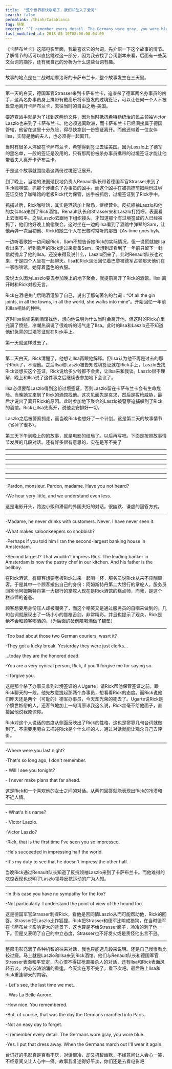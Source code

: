 ```yaml
---
title:  "整个世界都快崩塌了，我们却坠入了爱河"
search: false
permalink: /think/Casablanca
tag: 随笔
excerpt: "“I remember every detail. The Germans wore gray, you wore blue.”"
last_modified_at: 2018-05-10T08:06:00-04:00
---
```


 



《卡萨布兰卡》这部电影里面，我最喜欢它的台词。先介绍一下这个故事的情节。了解情节的话可以直接跳过这一部分，因为我去找了台词剧本来看，后面有一些英文台词的摘抄，还有我自己的分析为什么这些台词有趣。

 

------

故事的地点是在二战时期摩洛哥的卡萨布兰卡，整个故事发生在三天里。

------

第一天的白天，德国军官Strasser来到卡萨布兰卡，追查杀了德军两名办事员的凶手，这两名办事员身上携带有戴高乐将军签发的过境签证，可以让任何一个人不被盘查地离开卡萨布兰卡，去往当时的自由之地-美国。

要追查凶手就是为了找到这两份文件，因为当时抵抗希特勒统治的民主领袖Victor Laszlo也来到了卡萨布兰卡。他必须逃离欧洲，而卡萨布兰卡已经间接属于德国管辖，他留在这里十分危险，得尽快拿到一份签证离开。而他还带着一位女伴Ilsa，实际是他的夫人，也必须得一起离开。

当时有很多人滞留在卡萨布兰卡，希望得到签证去往美国。因为Laszlo上了德军的黑名单，一般的签证是没用的，只有那两份被杀办事员携带的过境签证才能让他带着夫人离开卡萨布兰卡。

于是这个故事就围绕着这两份过境签证展开。

 

到了晚上，当地的法国殖民地负责人Renault队长带着德国军官Strasser来到了Rick咖啡馆，抓那个涉嫌杀了办事员的凶手。而这个凶手在被抓捕前把两份过境签证交给了咖啡馆的老板Rick代为保管，凶手被抓后，过境签证到了Rick手中。

 

抓捕过后，Rick咖啡馆，其实是酒馆加上赌场，继续营业。反抗领袖Laszlo和他的女伴Ilsa来到了Rick酒馆。Renault队长和Strasser来和Laszlo打招呼，表面看上去很和平。之后Laszlo去跟地下组织接头，才知道那个有过境签证的人已经被抓了，他们约好晚上偷偷聚会。这时坐在一边的Ilsa看到了酒馆中弹琴的Sam，让他再弹一次当初他、Rick和她三个人在巴黎时常听的那首《As time goes by》。

 

一边听着歌她一边问起Rick，Sam不想告诉她Rick的实际情况，但一说慌就被Ilsa看出来了。听到歌声的Rick走过来责备Sam，没想到却看到了一年前只留下一封信就抛弃了他的Ilsa。还没来得及说什么，Laszlo回来了，此时Renault队长也过来，于是四个人坐在一起聊天。Ilsa和Rick淡淡回忆着巴黎被德军占领那天他们在一家咖啡馆，她穿着蓝色的衣服。

 

没说太久因为Laszlo要去参加晚上的地下聚会，就提前离开了Rick的酒馆。Ilsa 离开时和Rick对视无言。

 

Rick在酒吧关门后喝酒灌醉了自己，说出了那句著名的台词：“Of all the gin joints, in all the towns, in all the world, she walks into mine”。开始回忆一年前和Ilsa相处的种种。

 

这时Ilsa偷偷来到酒馆找他，想向他说明为什么当时会离开他，但这时的Rick心里充满了愤怒，冷嘲热讽说了很难听的话气走了Ilsa。此时的Ilsa和Laszlo还不知道他们急需的过境签证就在Rick手上。

 

第一天就这样过去了。

 

------

第二天白天，Rick清醒了，他想让Ilsa再跟他解释。但Ilsa认为他不再是过去的那个Rick了，不理他。之后Ilsa和Laszlo被告知过境签证就在Rick手上，Laszlo去找Rick谈想买这个签证，Rick说给多少钱都不会卖，让Ilsa来和我谈。Laszlo很不理解，晚上和Ilsa说了这件事之后继续去参加地下会议了。

 

Ilsa必须要帮Laszlo得到这份过境签证，否则Laszlo留在卡萨布兰卡会有生命危险。当晚她又来到了Rick的酒馆找他。这次见面先是哀求，然后是拔枪威胁，最后才说出了离开Rick的原因。此时参加地下聚会的Laszlo被警察追捕躲到了Rick的酒馆。Rick让Ilsa先离开，说他会安排好一切。

 

Laszlo之后被警察抓走，而当晚Rick也想好了一个计划。这是第二天的故事情节（省掉了很多）。

 

第三天下午到晚上的的故事，就是电影的结局了。以后再写吧。下面是按照故事情节发展的几段对话。还有好多很有意思的，实在是写不完了

------

------

------

------

------

------

------

-Pardon, monsieur. Pardon, madame. Have you not heard? 

-We hear very little, and we understand even less. 

这是电影开头，路边小贩和滞留的外国夫妇的对话。很幽默、谦虚的回答方式。

 

------

-Madame, he never drinks with customers. Never. I have never seen it. 

-What makes saloonkeepers so snobbish? 

-Perhaps if you told him I ran the second-largest banking house in Amsterdam. 

-Second largest? That wouldn't impress Rick. The leading banker in Amsterdam is now the pastry chef in our kitchen. And his father is the bellboy. 

在Rick酒馆，有顾客想要老板Rick过来一起喝一杯，服务员说Rick从来不应酬顾客。于是其中一个顾客搬出自己的身份：阿姆斯特丹第二大银行的掌舵人。服务员回答他阿姆斯特丹第一大银行的掌舵人现在是Rick酒馆的糕点师，而我，是这个糕点师的爸爸。

顾客想要用身份压人却被嘲笑了，而这个嘲笑又是通过服务员的自嘲来做到的。几句台词就展现出了一场小小的唇枪舌剑，非常精彩。并且也提示了观众，Rick是绝不会和顾客喝酒的。（为后面的破例陪喝酒做了铺垫）

 

------

 

-Too bad about those two German couriers, wasrt it? 

-They got a lucky break. Yesterday they were just clerks... 

...today they are the honored dead. 

-You are a very cynical person, Rick, if you'll forgive me for saying so. 

-I forgive you. 

 

这是那个杀了办事员拿到过境签证的人Ugarte，请Rick帮他保管签证之前，跟Rick聊天的一段。他先故意提起那两个办事员，想看看Rick的态度。而Rick说他们昨天还是两个（可耻的）德军办事员，今天却光荣的死去了。Ugarte说Rick是个愤世嫉俗的人，还客气地加上一句请原谅我这么说，Rick丝毫不给他面子，直接回他说我原谅你。

Rick对这个人说话的态度从侧面反映出了Rick的性格，这也是寥寥几句台词就做到了。不需要用旁白去描述Rick是个什么样的人，通过对话就能让观众自己去评价。

 

------

 

-Where were you last night? 

-That's so long ago, I don't remember. 

\- Will I see you tonight? 

\- I never make plans that far ahead. 

这是Rick和一个喜欢他的女士之间的对话。从两句回答就能表现出Rick的冷漠和不近人情。

 

------

 

\- What's his name? 

\- Victor Laszlo.

-Victor Laszlo? 

-Rick, that is the first time I've seen you so impressed. 

-He's succeeded in impressing half the world. 

-It's my duty to see that he doesn't impress the other half. 

当晚Rick通过Renault队长知道了反抗领袖Laszlo来到了卡萨布兰卡。而他难得的吃惊表现也说明了Laszlo领导反抗运动的广为人知。

 

 

------

-In this case you have no sympathy for the fox? 

-Not particularly. I understand the point of view of the hound too. 

这是德国军官Strasser刺探Rick，看他是否同情Laszlo从而可能帮助他，Rick的回答。Strasser把Laszlo比作狐狸，Rick把Strasser和德军比喻成猎狗，在当时德军在卡萨布兰卡影响更大的背景下，这也算是不给Strasser面子，冷冷的刺了他一下。但是又表明了自己的中立态度，Strasser也不好发火或是责怪他出言不逊。

 

------

整部电影充满了各种机智的往来对话，我也只能选几段来说明。还是自己慢慢看比较过瘾。马上就是Laszlo和Ilsa来到Rick酒馆。他们与Renault队长和德国军官Strasser表面和平安定，内心恨不得拔枪直接杀人的对话，还有Ilsa和Rick表面风轻云淡，内心波涛汹涌的重逢。今天实在写不完了，看下次吧。最后贴上Ilsa和Rick重逢聊天的内容。

 

\- Let's see, the last time we met... 

\- Was La Belle Aurore. 

-How nice. You remembered. 

-But, of course, that was the day the Germans marched into Paris. 

-Not an easy day to forget. 

-I remember every detail. The Germans wore gray, you wore blue. 

-Yes. I put that dress away. When the Germans march out I'll wear it again. 

 

台词好的电影真是百看不厌，对话很冷，却又机智幽默，不经意间让人会心一笑，不经意间又让人心中一痛。故事我复述得好平淡，你们还是去看电影吧

